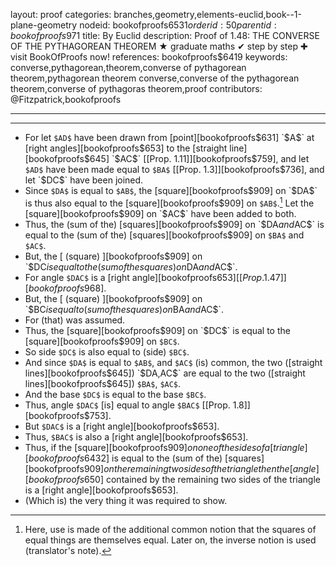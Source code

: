 layout: proof
categories: branches,geometry,elements-euclid,book--1-plane-geometry
nodeid: bookofproofs$6531
orderid: 50
parentid: bookofproofs$971
title: By Euclid
description:  Proof of 1.48: THE CONVERSE OF THE PYTHAGOREAN THEOREM &#9733; graduate maths &#10004; step by step &#10010; visit BookOfProofs now!
references: bookofproofs$6419
keywords: converse,pythagorean,theorem,converse of pythagorean theorem,pythagorean theorem converse,converse of the pythagorean theorem,converse of pythagoras theorem,proof
contributors: @Fitzpatrick,bookofproofs

---


---



* For let `$AD$` have been drawn from [point][bookofproofs$631] `$A$` at [right angles][bookofproofs$653] to the [straight line][bookofproofs$645] `$AC$` [[Prop. 1.11]][bookofproofs$759], and let `$AD$` have been made equal to `$BA$` [[Prop. 1.3]][bookofproofs$736], and let `$DC$` have been joined.
* Since `$DA$` is equal to `$AB$`, the [square][bookofproofs$909] on `$DA$` is thus also equal to the [square][bookofproofs$909] on `$AB$`.[^1] Let the [square][bookofproofs$909] on `$AC$` have been added to both.
* Thus, the (sum of the) [squares][bookofproofs$909] on `$DA$` and `$AC$` is equal to the (sum of the) [squares][bookofproofs$909] on `$BA$` and `$AC$`.
* But, the [ (square) ][bookofproofs$909] on `$DC$` is equal to the (sum of the squares) on `$DA$` and `$AC$`.
* For angle `$DAC$` is a [right angle][bookofproofs$653] [[Prop. 1.47]][bookofproofs$968].
* But, the [ (square) ][bookofproofs$909] on `$BC$` is equal to (sum of the squares) on `$BA$` and `$AC$`.
* For (that) was assumed.
* Thus, the [square][bookofproofs$909] on `$DC$` is equal to the [square][bookofproofs$909] on `$BC$`.
* So side `$DC$` is also equal to (side) `$BC$`.
* And since `$DA$` is equal to `$AB$`, and `$AC$` (is) common, the two ([straight lines][bookofproofs$645]) `$DA$`, `$AC$` are equal to the two ([straight lines][bookofproofs$645]) `$BA$`, `$AC$`.
* And the base `$DC$` is equal to the base `$BC$`.
* Thus, angle `$DAC$` [is] equal to angle `$BAC$` [[Prop. 1.8]][bookofproofs$753].
* But `$DAC$` is a [right angle][bookofproofs$653].
* Thus, `$BAC$` is also a [right angle][bookofproofs$653].
* Thus, if the [square][bookofproofs$909] on one of the sides of a [triangle][bookofproofs$6432] is equal to the (sum of the) [squares][bookofproofs$909] on the remaining two sides of the triangle then the [angle][bookofproofs$650] contained by the remaining two sides of the triangle is a [right angle][bookofproofs$653].
* (Which is) the very thing it was required to show.

[^1]: Here, use is made of the additional common notion that the squares of equal things are themselves equal. Later on, the inverse notion is used (translator's note).
